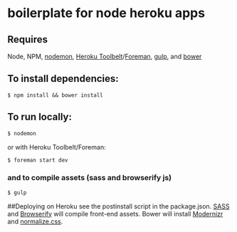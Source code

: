 # boilerplate for node heroku apps

## Requires
Node, NPM, [nodemon](http://nodemon.io/), [Heroku Toolbelt](https://toolbelt.heroku.com/)/[Foreman](https://github.com/ddollar/foreman), [gulp](http://gulpjs.com/), and [bower](http://bower.io/)

## To install dependencies:
```
$ npm install && bower install
```
## To run locally:
```sh
$ nodemon
```
or with Heroku Toolbelt/Foreman:
```
$ foreman start dev
```
### and to compile assets (sass and browserify js)
```sh
$ gulp
```
##Deploying on Heroku
see the postinstall script in the package.json. [SASS](https://www.npmjs.com/package/node-sass) and [Browserify](http://browserify.org/) will compile front-end assets.
Bower will install [Modernizr](http://modernizr.com/) and [normalize.css](http://necolas.github.io/normalize.css/).